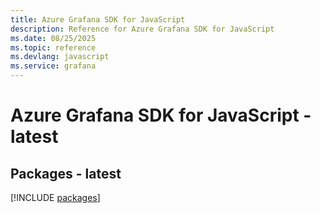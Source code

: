 ```yaml
---
title: Azure Grafana SDK for JavaScript
description: Reference for Azure Grafana SDK for JavaScript
ms.date: 08/25/2025
ms.topic: reference
ms.devlang: javascript
ms.service: grafana
---
```

# Azure Grafana SDK for JavaScript - latest
## Packages - latest
[!INCLUDE [packages](grafana-index.md)]